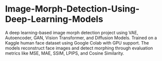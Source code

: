 # Image-Morph-Detection-Using-Deep-Learning-Models
A deep learning-based image morph detection project using VAE, Autoencoder, GAN, Vision Transformer, and Diffusion Models. Trained on a Kaggle human face dataset using Google Colab with GPU support. The models reconstruct face images and detect morphing through evaluation metrics like MSE, MAE, SSIM, LPIPS, and Cosine Similarity.
